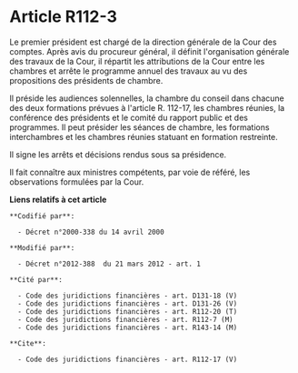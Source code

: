 # Article R112-3

Le premier président est chargé de la direction générale de la Cour des comptes. Après avis du procureur général, il définit
l'organisation générale des travaux de la Cour, il répartit les attributions de la Cour entre les chambres et arrête le
programme annuel des travaux au vu des propositions des présidents de chambre. 

Il préside les audiences solennelles, la chambre du conseil dans chacune des deux formations prévues à l'article R. 112-17,
les chambres réunies, la conférence des présidents et le comité du rapport public et des programmes. Il peut présider les
séances de chambre, les formations interchambres et les chambres réunies statuant en formation restreinte. 

Il signe les arrêts et décisions rendus sous sa présidence. 

Il fait connaître aux ministres compétents, par voie de référé, les observations formulées par la Cour.

**Liens relatifs à cet article**

	**Codifié par**:

	  - Décret n°2000-338 du 14 avril 2000

	**Modifié par**:

	  - Décret n°2012-388  du 21 mars 2012 - art. 1

	**Cité par**:

	  - Code des juridictions financières - art. D131-18 (V)
	  - Code des juridictions financières - art. D131-26 (V)
	  - Code des juridictions financières - art. R112-20 (T)
	  - Code des juridictions financières - art. R112-7 (M)
	  - Code des juridictions financières - art. R143-14 (M)

	**Cite**:

	  - Code des juridictions financières - art. R112-17 (V)

